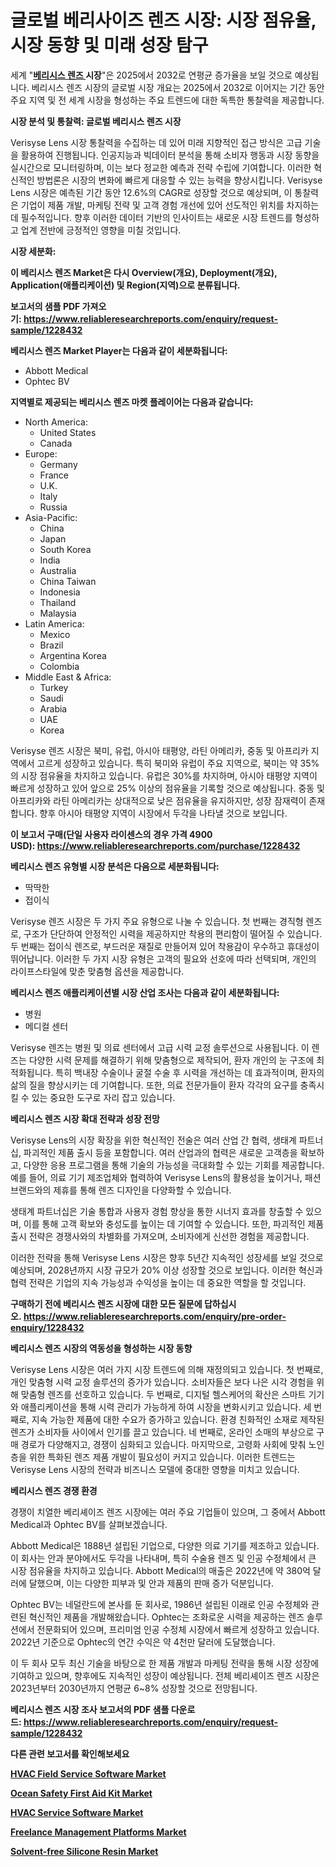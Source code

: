 <p><h1>글로벌 베리사이즈 렌즈 시장: 시장 점유율, 시장 동향 및 미래 성장 탐구</h1></p><p>세계 "<strong><a href="https://www.reliableresearchreports.com/verisyse-lens-r1228432?utm_campaign=105&utm_medium=8&utm_source=Github&utm_content=ia&utm_term=11012025&utm_id=verisyse-lens">베리시스 렌즈&nbsp;</a></strong><strong>시장</strong>"은 2025에서 2032로 연평균 증가율을 보일 것으로 예상됩니다. 베리시스 렌즈 시장의 글로벌 시장 개요는 2025에서 2032로 이어지는 기간 동안 주요 지역 및 전 세계 시장을 형성하는 주요 트렌드에 대한 독특한 통찰력을 제공합니다.</p>
<p><strong>시장 분석 및 통찰력: 글로벌 베리시스 렌즈 시장</strong></p>
<p><p>Verisyse Lens 시장 통찰력을 수집하는 데 있어 미래 지향적인 접근 방식은 고급 기술을 활용하여 진행됩니다. 인공지능과 빅데이터 분석을 통해 소비자 행동과 시장 동향을 실시간으로 모니터링하며, 이는 보다 정교한 예측과 전략 수립에 기여합니다. 이러한 혁신적인 방법론은 시장의 변화에 빠르게 대응할 수 있는 능력을 향상시킵니다. Verisyse Lens 시장은 예측된 기간 동안 12.6%의 CAGR로 성장할 것으로 예상되며, 이 통찰력은 기업이 제품 개발, 마케팅 전략 및 고객 경험 개선에 있어 선도적인 위치를 차지하는 데 필수적입니다. 향후 이러한 데이터 기반의 인사이트는 새로운 시장 트렌드를 형성하고 업계 전반에 긍정적인 영향을 미칠 것입니다.</p><a href="%7CAUTHORITHY_DOMAIN_URL%7C?utm_campaign=105&utm_medium=8&utm_source=Github&utm_content=ia&utm_term=11012025&utm_id=verisyse-lens"></a></p>
<p><strong>시장 세분화:</strong></p>
<p><strong>이 베리시스 렌즈 Market은 다시 Overview(개요), Deployment(개요), Application(애플리케이션) 및 Region(지역)으로 분류됩니다.</strong></p>
<p><strong>보고서의 샘플 PDF 가져오기:&nbsp;<a href="https://www.reliableresearchreports.com/enquiry/request-sample/1228432?utm_campaign=105&utm_medium=8&utm_source=Github&utm_content=ia&utm_term=11012025&utm_id=verisyse-lens">https://www.reliableresearchreports.com/enquiry/request-sample/1228432</a></strong><strong></strong></p>
<p><strong>베리시스 렌즈 Market Player는 다음과 같이 세분화됩니다:</strong></p>
<p><ul><li>Abbott Medical</li><li>Ophtec BV</li></ul></p>
<p><strong>지역별로 제공되는 베리시스 렌즈 마켓 플레이어는 다음과 같습니다:</strong></p>
<p><ul>
    <li>
        North America:
        <ul>
            <li>United States</li>
            <li>Canada</li>
        </ul>
    </li>
    <li>
        Europe:
        <ul>
            <li>Germany</li>
            <li>France</li>
            <li>U.K.</li>
            <li>Italy</li>
            <li>Russia</li>
        </ul>
    </li>
    <li>
        Asia-Pacific:
        <ul>
            <li>China</li>
            <li>Japan</li>
            <li>South Korea</li>
            <li>India</li>
            <li>Australia</li>
            <li>China Taiwan</li>
            <li>Indonesia</li>
            <li>Thailand</li>
            <li>Malaysia</li>
        </ul>
    </li>
    <li>
        Latin America:
        <ul>
            <li>Mexico</li>
            <li>Brazil</li>
            <li>Argentina Korea</li>
            <li>Colombia</li>
        </ul>
    </li>
    <li>
        Middle East & Africa:
        <ul>
            <li>Turkey</li>
            <li>Saudi</li>
            <li>Arabia</li>
            <li>UAE</li>
            <li>Korea</li>
        </ul>
    </li>
    </ul></p>
<p><p>Verisyse 렌즈 시장은 북미, 유럽, 아시아 태평양, 라틴 아메리카, 중동 및 아프리카 지역에서 고르게 성장하고 있습니다. 특히 북미와 유럽이 주요 지역으로, 북미는 약 35%의 시장 점유율을 차지하고 있습니다. 유럽은 30%를 차지하며, 아시아 태평양 지역이 빠르게 성장하고 있어 앞으로 25% 이상의 점유율을 기록할 것으로 예상됩니다. 중동 및 아프리카와 라틴 아메리카는 상대적으로 낮은 점유율을 유지하지만, 성장 잠재력이 존재합니다. 향후 아시아 태평양 지역이 시장에서 두각을 나타낼 것으로 보입니다.</p></p>
<p><strong>이 보고서 구매(단일 사용자 라이센스의 경우 가격 4900 USD):&nbsp;<a href="https://www.reliableresearchreports.com/purchase/1228432?utm_campaign=105&utm_medium=8&utm_source=Github&utm_content=ia&utm_term=11012025&utm_id=verisyse-lens">https://www.reliableresearchreports.com/purchase/1228432</a></strong></p>
<p><strong>베리시스 렌즈 유형별 시장 분석은 다음으로 세분화됩니다:</strong></p>
<p><ul><li>딱딱한</li><li>접이식</li></ul></p>
<p><p>Verisyse 렌즈 시장은 두 가지 주요 유형으로 나눌 수 있습니다. 첫 번째는 경직형 렌즈로, 구조가 단단하여 안정적인 시력을 제공하지만 착용의 편리함이 떨어질 수 있습니다. 두 번째는 접이식 렌즈로, 부드러운 재질로 만들어져 있어 착용감이 우수하고 휴대성이 뛰어납니다. 이러한 두 가지 시장 유형은 고객의 필요와 선호에 따라 선택되며, 개인의 라이프스타일에 맞춘 맞춤형 옵션을 제공합니다.</p></p>
<p><strong>베리시스 렌즈 애플리케이션별 시장 산업 조사는 다음과 같이 세분화됩니다:</strong></p>
<p><ul><li>병원</li><li>메디컬 센터</li></ul></p>
<p><p>Verisyse 렌즈는 병원 및 의료 센터에서 고급 시력 교정 솔루션으로 사용됩니다. 이 렌즈는 다양한 시력 문제를 해결하기 위해 맞춤형으로 제작되어, 환자 개인의 눈 구조에 최적화됩니다. 특히 백내장 수술이나 굴절 수술 후 시력을 개선하는 데 효과적이며, 환자의 삶의 질을 향상시키는 데 기여합니다. 또한, 의료 전문가들이 환자 각각의 요구를 충족시킬 수 있는 중요한 도구로 자리 잡고 있습니다.</p></p>
<p><strong>베리시스 렌즈 시장 확대 전략과 성장 전망</strong></p>
<p><p>Verisyse Lens의 시장 확장을 위한 혁신적인 전술은 여러 산업 간 협력, 생태계 파트너십, 파괴적인 제품 출시 등을 포함합니다. 여러 산업과의 협력은 새로운 고객층을 확보하고, 다양한 응용 프로그램을 통해 기술의 가능성을 극대화할 수 있는 기회를 제공합니다. 예를 들어, 의료 기기 제조업체와 협력하여 Verisyse Lens의 활용성을 높이거나, 패션 브랜드와의 제휴를 통해 렌즈 디자인을 다양화할 수 있습니다. </p><p>생태계 파트너십은 기술 통합과 사용자 경험 향상을 통한 시너지 효과를 창출할 수 있으며, 이를 통해 고객 확보와 충성도를 높이는 데 기여할 수 있습니다. 또한, 파괴적인 제품 출시 전략은 경쟁사와의 차별화를 가져오며, 소비자에게 신선한 경험을 제공합니다. </p><p>이러한 전략을 통해 Verisyse Lens 시장은 향후 5년간 지속적인 성장세를 보일 것으로 예상되며, 2028년까지 시장 규모가 20% 이상 성장할 것으로 보입니다. 이러한 혁신과 협력 전략은 기업의 지속 가능성과 수익성을 높이는 데 중요한 역할을 할 것입니다.</p></p>
<p><strong>구매하기 전에 베리시스 렌즈 시장에 대한 모든 질문에 답하십시오.&nbsp;<a href="https://www.reliableresearchreports.com/enquiry/pre-order-enquiry/1228432?utm_campaign=105&utm_medium=8&utm_source=Github&utm_content=ia&utm_term=11012025&utm_id=verisyse-lens">https://www.reliableresearchreports.com/enquiry/pre-order-enquiry/1228432</a></strong><strong></strong></p>
<p><strong>베리시스 렌즈 시장의 역동성을 형성하는 시장 동향</strong></p>
<p><p>Verisyse Lens 시장은 여러 가지 시장 트렌드에 의해 재정의되고 있습니다. 첫 번째로, 개인 맞춤형 시력 교정 솔루션의 증가가 있습니다. 소비자들은 보다 나은 시각 경험을 위해 맞춤형 렌즈를 선호하고 있습니다. 두 번째로, 디지털 헬스케어의 확산은 스마트 기기와 애플리케이션을 통해 시력 관리가 가능하게 하여 시장을 변화시키고 있습니다. 세 번째로, 지속 가능한 제품에 대한 수요가 증가하고 있습니다. 환경 친화적인 소재로 제작된 렌즈가 소비자들 사이에서 인기를 끌고 있습니다. 네 번째로, 온라인 소매의 부상으로 구매 경로가 다양해지고, 경쟁이 심화되고 있습니다. 마지막으로, 고령화 사회에 맞춰 노인층을 위한 특화된 렌즈 제품 개발이 필요성이 커지고 있습니다. 이러한 트렌드는 Verisyse Lens 시장의 전략과 비즈니스 모델에 중대한 영향을 미치고 있습니다.</p></p>
<p><strong>베리시스 렌즈 경쟁 환경</strong></p>
<p><p>경쟁이 치열한 베리셰이즈 렌즈 시장에는 여러 주요 기업들이 있으며, 그 중에서 Abbott Medical과 Ophtec BV를 살펴보겠습니다. </p><p>Abbott Medical은 1888년 설립된 기업으로, 다양한 의료 기기를 제조하고 있습니다. 이 회사는 안과 분야에서도 두각을 나타내며, 특히 수술용 렌즈 및 인공 수정체에서 큰 시장 점유율을 차지하고 있습니다. Abbott Medical의 매출은 2022년에 약 380억 달러에 달했으며, 이는 다양한 피부과 및 안과 제품의 판매 증가 덕분입니다. </p><p>Ophtec BV는 네덜란드에 본사를 둔 회사로, 1986년 설립된 이래로 인공 수정체와 관련된 혁신적인 제품을 개발해왔습니다. Ophtec는 조화로운 시력을 제공하는 렌즈 솔루션에서 전문화되어 있으며, 프리미엄 인공 수정체 시장에서 빠르게 성장하고 있습니다. 2022년 기준으로 Ophtec의 연간 수익은 약 4천만 달러에 도달했습니다.</p><p>이 두 회사 모두 최신 기술을 바탕으로 한 제품 개발과 마케팅 전략을 통해 시장 성장에 기여하고 있으며, 향후에도 지속적인 성장이 예상됩니다. 전체 베리셰이즈 렌즈 시장은 2023년부터 2030년까지 연평균 6~8% 성장할 것으로 전망됩니다.</p></p>
<p><strong>베리시스 렌즈 시장 조사 보고서의 PDF 샘플 다운로드:&nbsp;<a href="https://www.reliableresearchreports.com/enquiry/request-sample/1228432?utm_campaign=105&utm_medium=8&utm_source=Github&utm_content=ia&utm_term=11012025&utm_id=verisyse-lens">https://www.reliableresearchreports.com/enquiry/request-sample/1228432</a></strong></p>
<p><strong></strong></p>
<p><strong></strong></p>
<p><strong></strong></p>
<p><strong></strong></p>
<p><strong>다른 관련 보고서를 확인해보세요</strong></p>
<p><strong><p><a href="https://github.com/dmitriyvo6rog/Market-Research-Report-List-1/blob/main/hvac-field-service-software-market.md?utm_campaign=105&utm_medium=8&utm_source=Github&utm_content=ia&utm_term=11012025&utm_id=verisyse-lens">HVAC Field Service Software Market</a></p><p><a href="https://github.com/birnbaumbulah0/Market-Research-Report-List-1/blob/main/ocean-safety-first-aid-kit-market.md?utm_campaign=105&utm_medium=8&utm_source=Github&utm_content=ia&utm_term=11012025&utm_id=verisyse-lens">Ocean Safety First Aid Kit Market</a></p><p><a href="https://github.com/risingtrista99259/Market-Research-Report-List-1/blob/main/hvac-service-software-market.md?utm_campaign=105&utm_medium=8&utm_source=Github&utm_content=ia&utm_term=11012025&utm_id=verisyse-lens">HVAC Service Software Market</a></p><p><a href="https://github.com/petbigbeepjn/Market-Research-Report-List-1/blob/main/freelance-management-platforms-market.md?utm_campaign=105&utm_medium=8&utm_source=Github&utm_content=ia&utm_term=11012025&utm_id=verisyse-lens">Freelance Management Platforms Market</a></p><p><a href="https://github.com/luckyshygirl/Market-Research-Report-List-7/blob/main/solvent-free-silicone-resin-market.md?utm_campaign=105&utm_medium=8&utm_source=Github&utm_content=ia&utm_term=11012025&utm_id=verisyse-lens">Solvent-free Silicone Resin Market</a></p></strong></p>